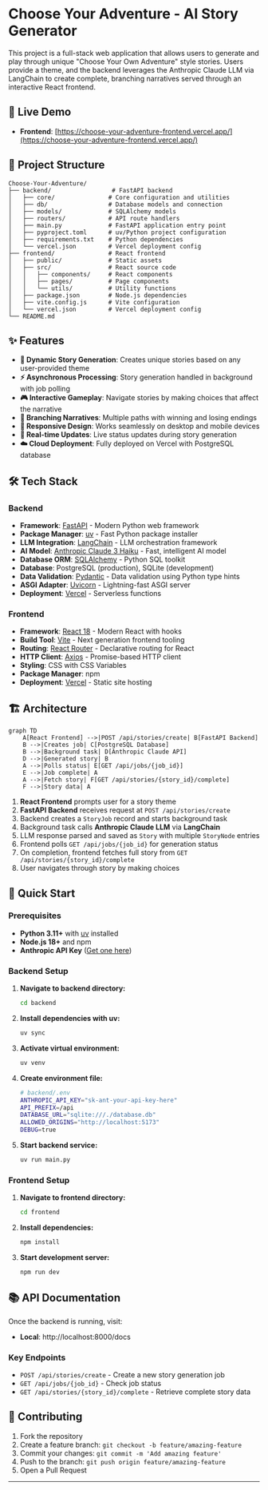 # Choose Your Adventure - AI Story Generator

This project is a full-stack web application that allows users to generate and play through unique "Choose Your Own Adventure" style stories. Users provide a theme, and the backend leverages the Anthropic Claude LLM via LangChain to create complete, branching narratives served through an interactive React frontend.

## 🚀 Live Demo

- **Frontend**: [https://choose-your-adventure-frontend.vercel.app/](https://choose-your-adventure-frontend.vercel.app/)

## 📁 Project Structure

```
Choose-Your-Adventure/
├── backend/                 # FastAPI backend
│   ├── core/               # Core configuration and utilities
│   ├── db/                 # Database models and connection
│   ├── models/             # SQLAlchemy models
│   ├── routers/            # API route handlers
│   ├── main.py             # FastAPI application entry point
│   ├── pyproject.toml      # uv/Python project configuration
│   ├── requirements.txt    # Python dependencies
│   └── vercel.json         # Vercel deployment config
├── frontend/               # React frontend
│   ├── public/             # Static assets
│   ├── src/                # React source code
│   │   ├── components/     # React components
│   │   ├── pages/          # Page components
│   │   └── utils/          # Utility functions
│   ├── package.json        # Node.js dependencies
│   ├── vite.config.js      # Vite configuration
│   └── vercel.json         # Vercel deployment config
└── README.md               
```

## ✨ Features

- **🤖 Dynamic Story Generation**: Creates unique stories based on any user-provided theme
- **⚡ Asynchronous Processing**: Story generation handled in background with job polling
- **🎮 Interactive Gameplay**: Navigate stories by making choices that affect the narrative
- **🌳 Branching Narratives**: Multiple paths with winning and losing endings
- **📱 Responsive Design**: Works seamlessly on desktop and mobile devices
- **🔄 Real-time Updates**: Live status updates during story generation
- **☁️ Cloud Deployment**: Fully deployed on Vercel with PostgreSQL database

## 🛠️ Tech Stack

### Backend
- **Framework**: [FastAPI](https://fastapi.tiangolo.com/) - Modern Python web framework
- **Package Manager**: [uv](https://github.com/astral-sh/uv) - Fast Python package installer
- **LLM Integration**: [LangChain](https://python.langchain.com/) - LLM orchestration framework
- **AI Model**: [Anthropic Claude 3 Haiku](https://www.anthropic.com/claude) - Fast, intelligent AI model
- **Database ORM**: [SQLAlchemy](https://www.sqlalchemy.org/) - Python SQL toolkit
- **Database**: PostgreSQL (production), SQLite (development)
- **Data Validation**: [Pydantic](https://pydantic-docs.helpmanual.io/) - Data validation using Python type hints
- **ASGI Adapter**: [Uvicorn](https://www.uvicorn.org/) - Lightning-fast ASGI server
- **Deployment**: [Vercel](https://vercel.com/) - Serverless functions

### Frontend
- **Framework**: [React 18](https://react.dev/) - Modern React with hooks
- **Build Tool**: [Vite](https://vitejs.dev/) - Next generation frontend tooling
- **Routing**: [React Router](https://reactrouter.com/) - Declarative routing for React
- **HTTP Client**: [Axios](https://axios-http.com/) - Promise-based HTTP client
- **Styling**: CSS with CSS Variables
- **Package Manager**: npm
- **Deployment**: [Vercel](https://vercel.com/) - Static site hosting

## 🏗️ Architecture

```
graph TD
    A[React Frontend] -->|POST /api/stories/create| B[FastAPI Backend]
    B -->|Creates job| C[PostgreSQL Database]
    B -->|Background task| D[Anthropic Claude API]
    D -->|Generated story| B
    A -->|Polls status| E[GET /api/jobs/{job_id}]
    E -->|Job complete| A
    A -->|Fetch story| F[GET /api/stories/{story_id}/complete]
    F -->|Story data| A
```

1. **React Frontend** prompts user for a story theme
2. **FastAPI Backend** receives request at `POST /api/stories/create`
3. Backend creates a `StoryJob` record and starts background task
4. Background task calls **Anthropic Claude LLM** via **LangChain**
5. LLM response parsed and saved as `Story` with multiple `StoryNode` entries
6. Frontend polls `GET /api/jobs/{job_id}` for generation status
7. On completion, frontend fetches full story from `GET /api/stories/{story_id}/complete`
8. User navigates through story by making choices

## 🚀 Quick Start

### Prerequisites
- **Python 3.11+** with [uv](https://github.com/astral-sh/uv) installed
- **Node.js 18+** and npm
- **Anthropic API Key** ([Get one here](https://console.anthropic.com/dashboard))

### Backend Setup

1. **Navigate to backend directory:**
   ```bash
   cd backend
   ```

2. **Install dependencies with uv:**
   ```bash
   uv sync
   ```

3. **Activate virtual environment:**
   ```bash
   uv venv
   ```

4. **Create environment file:**
   ```bash
   # backend/.env
   ANTHROPIC_API_KEY="sk-ant-your-api-key-here"
   API_PREFIX=/api
   DATABASE_URL="sqlite:///./database.db"
   ALLOWED_ORIGINS="http://localhost:5173"
   DEBUG=true
   ```

4. **Start backend service:**
    ```bash
    uv run main.py
    ```

### Frontend Setup

1. **Navigate to frontend directory:**
   ```bash
   cd frontend
   ```

2. **Install dependencies:**
   ```bash
   npm install
   ```
   
3. **Start development server:**
   ```bash
   npm run dev
   ```

## 📚 API Documentation

Once the backend is running, visit:
- **Local**: http://localhost:8000/docs

### Key Endpoints
- `POST /api/stories/create` - Create a new story generation job
- `GET /api/jobs/{job_id}` - Check job status
- `GET /api/stories/{story_id}/complete` - Retrieve complete story data

## 🤝 Contributing

1. Fork the repository
2. Create a feature branch: `git checkout -b feature/amazing-feature`
3. Commit your changes: `git commit -m 'Add amazing feature'`
4. Push to the branch: `git push origin feature/amazing-feature`
5. Open a Pull Request

***
